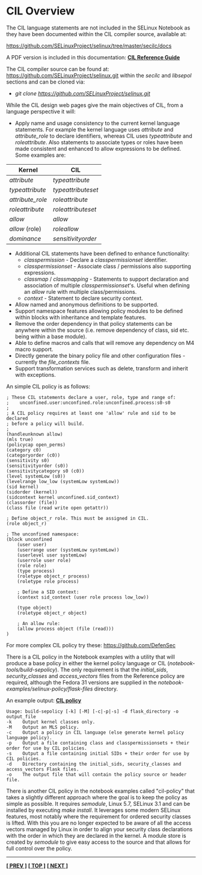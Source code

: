# CIL Overview

The CIL language statements are not included in the SELinux Notebook as they
have been documented within the CIL compiler source, available at:

<https://github.com/SELinuxProject/selinux/tree/master/secilc/docs>

A PDF version is included in this documentation:
[**CIL Reference Guide**](notebook-examples/selinux-policy/cil/CIL_Reference_Guide.pdf)

The CIL compiler source can be found at:
<https://github.com/SELinuxProject/selinux.git> within the *secilc* and
*libsepol* sections and can be cloned via:
- *git clone https://github.com/SELinuxProject/selinux.git*

While the CIL design web pages give the main objectives of CIL, from a
language perspective it will:

- Apply name and usage consistency to the current kernel language
  statements. For example the kernel language uses *attribute* and
  *attribute_role* to declare identifiers, whereas CIL uses
  *typeattribute* and *roleattribute*. Also statements to associate
  types or roles have been made consistent and enhanced to allow
  expressions to be defined. Some examples are:

|    Kernel        |      CIL           |
| ---------------- | ------------------ |
| *attribute*      | *typeattribute*    |
| *typeattribute*  | *typeattributeset* |
| *attribute_role* | *roleattribute*    |
| *roleattribute*  | *roleattributeset* |
| *allow*          | *allow*            |
| *allow* (role)   | *roleallow*        |
| *dominance*      | *sensitivityorder* |

- Additional CIL statements have been defined to enhance
  functionality:
  - *classpermission* - Declare a *classpermissionset* identifier.
  - *classpermissionset* - Associate class / permissions also supporting
    expressions.
  - *classmap* / *classmapping* - Statements to support declaration and
    association of multiple *classpermissionset*'s. Useful when defining an
    *allow* rule with multiple class/permissions.
  - *context* - Statement to declare security context.
- Allow named and anonymous definitions to be supported.
- Support namespace features allowing policy modules to be defined
  within blocks with inheritance and template features.
- Remove the order dependency in that policy statements can be
  anywhere within the source (i.e. remove dependency of class, sid
  etc. being within a base module).
- Able to define macros and calls that will remove any dependency on
  M4 macro support.
- Directly generate the binary policy file and other configuration
  files - currently the *file_contexts* file.
- Support transformation services such as delete, transform and
  inherit with exceptions.

An simple CIL policy is as follows:

```
; These CIL statements declare a user, role, type and range of:
;    unconfined.user:unconfined.role:unconfined.process:s0-s0
;
; A CIL policy requires at least one 'allow' rule and sid to be declared
; before a policy will build.
;
(handleunknown allow)
(mls true)
(policycap open_perms)
(category c0)
(categoryorder (c0))
(sensitivity s0)
(sensitivityorder (s0))
(sensitivitycategory s0 (c0))
(level systemLow (s0))
(levelrange low_low (systemLow systemLow))
(sid kernel)
(sidorder (kernel))
(sidcontext kernel unconfined.sid_context)
(classorder (file))
(class file (read write open getattr))

; Define object_r role. This must be assigned in CIL.
(role object_r)

; The unconfined namespace:
(block unconfined
	(user user)
	(userrange user (systemLow systemLow))
	(userlevel user systemLow)
	(userrole user role)
	(role role)
	(type process)
	(roletype object_r process)
	(roletype role process)

	; Define a SID context:
	(context sid_context (user role process low_low))

	(type object)
	(roletype object_r object)

	; An allow rule:
	(allow process object (file (read)))
)
```

For more complex CIL policy try these: <https://github.com/DefenSec>

There is a CIL policy in the Notebook examples with a utility
that will produce a base policy in either the kernel policy language or
CIL (*notebook-tools/build-sepolicy*). The only requirement is that the
*initial_sids*, *security_classes* and *access_vectors* files from
the Reference policy are required, although the Fedora 31 versions are
supplied in the *notebook-examples/selinux-policy/flask-files* directory.

An example output:
[**CIL policy**](./notebook-examples/selinux-policy/cil/cil-nb-policy.txt)

```
Usage: build-sepolicy [-k] [-M] [-c|-p|-s] -d flask_directory -o output_file
-k    Output kernel classes only.
-M    Output an MLS policy.
-c    Output a policy in CIL language (else generate kernel policy language policy).
-p    Output a file containing class and classpermissionsets + their order for use by CIL policies.
-s    Output a file containing initial SIDs + their order for use by CIL policies.
-d    Directory containing the initial_sids, security_classes and access_vectors Flask files.
-o    The output file that will contain the policy source or header file.
```
There is another CIL policy in the notebook examples called
"cil-policy" that takes a slightly different approach where the goal
is to keep the policy as simple as possible. It requires *semodule*,
Linux 5.7, SELinux 3.1 and can be installed by executing
*make install*. It leverages some modern SELinux features, most
notably where the requirement for ordered security classes is lifted.
With this you are no longer expected to be aware of all the access
vectors managed by Linux in order to align your security class
declarations with the order in which they are declared in the kernel.
A module store is created by *semodule* to give easy access to the
source and that allows for full control over the policy.

<!-- %CUTHERE% -->

---
**[[ PREV ]](policy_languages.md)** **[[ TOP ]](#)** **[[ NEXT ]](kernel_policy_language.md)**
